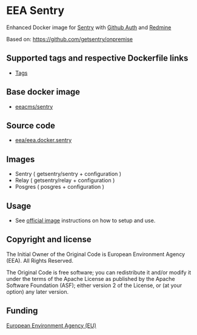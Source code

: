 # EEA Sentry

Enhanced Docker image for [Sentry](https://github.com/getsentry/sentry) with [Github Auth](https://github.com/getsentry/sentry-auth-github) and [Redmine](https://github.com/getsentry/sentry-redmine)

Based on: https://github.com/getsentry/onpremise


## Supported tags and respective Dockerfile links

  - [Tags](https://hub.docker.com/r/eeacms/sentry/tags/)

## Base docker image

 - [eeacms/sentry](https://hub.docker.com/r/eeacms/sentry/)

## Source code

  - [eea/eea.docker.sentry](http://github.com/eea/eea.docker.sentry)

## Images

* Sentry ( getsentry/sentry + configuration )
* Relay ( getsentry/relay + configuration )
* Posgres ( posgres + configuration )

## Usage

* See [official image](https://hub.docker.com/_/sentry/) instructions on how to setup and use.

## Copyright and license

The Initial Owner of the Original Code is European Environment Agency (EEA).
All Rights Reserved.

The Original Code is free software; you can redistribute it and/or modify
it under the terms of the Apache License as published by the Apache Software Foundation (ASF);
either version 2 of the License, or (at your option) any later version.

## Funding

[European Environment Agency (EU)](http://eea.europa.eu)
